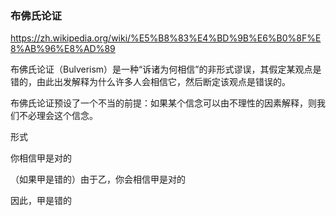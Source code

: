 ### 布佛氏论证
https://zh.wikipedia.org/wiki/%E5%B8%83%E4%BD%9B%E6%B0%8F%E8%AB%96%E8%AD%89

布佛氏论证（Bulverism）是一种“诉诸为何相信”的非形式谬误，其假定某观点是错的，由此出发解释为什么许多人会相信它，然后断定该观点是错误的。

布佛氏论证预设了一个不当的前提：如果某个信念可以由不理性的因素解释，则我们不必理会这个信念。

形式

你相信甲是对的

（如果甲是错的）由于乙，你会相信甲是对的

因此，甲是错的

